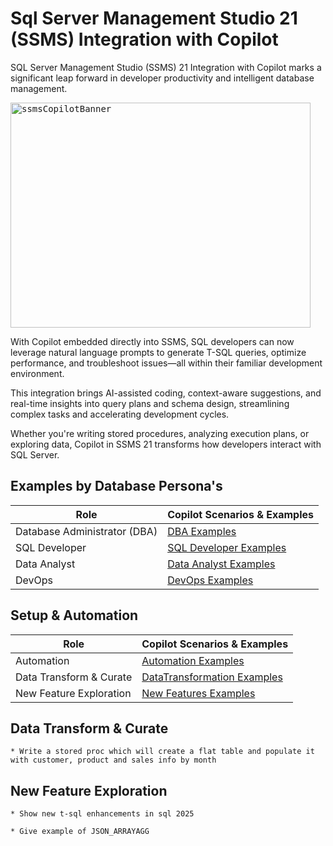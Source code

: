 # Sql Server Management Studio 21 (SSMS) Integration with Copilot

SQL Server Management Studio (SSMS) 21 Integration with Copilot marks a significant leap forward in developer productivity and intelligent database management.

<kbd> 
<img width="480" height="360" alt="ssmsCopilotBanner" src="https://github.com/user-attachments/assets/6f68e874-6086-4b22-98bd-877dbd94df8c" />
</kbd> 
<br/>

With Copilot embedded directly into SSMS, SQL developers can now leverage natural language prompts to generate T-SQL queries, optimize performance, and troubleshoot issues—all within their familiar development environment. 

This integration brings AI-assisted coding, context-aware suggestions, and real-time insights into query plans and schema design, streamlining complex tasks and accelerating development cycles. 

Whether you're writing stored procedures, analyzing execution plans, or exploring data, Copilot in SSMS 21 transforms how developers interact with SQL Server.


## Examples by Database Persona's

| Role                        | Copilot Scenarios & Examples                                                                                   |
|-----------------------------|--------------------------------------------------------------------------------------------|
| Database Administrator (DBA)| [DBA Examples](./1_DBA/README.md)                                                            |
| SQL Developer               | [SQL Developer Examples](./Role_SQL_Developer/README.md)                                         |
| Data Analyst                | [Data Analyst Examples](./Role_Data_Analyst/README.md)                                           |
| DevOps                      | [DevOps Examples](./Role_DevOps/README.md)                                                      

## Setup & Automation
| Role                        | Copilot Scenarios & Examples                                                                                   |
|-----------------------------|--------------------------------------------------------------------------------------------|
| Automation                  | [Automation Examples](./Automation/README.md)                                                            |
| Data Transform & Curate     | [DataTransformation Examples](./Role_SQL_Developer/README.md)                                         |
| New Feature Exploration     | [New Features Examples](./Role_Data_Analyst/README.md)                                           


## Data Transform & Curate
	* Write a stored proc which will create a flat table and populate it with customer, product and sales info by month

## New Feature Exploration
	* Show new t-sql enhancements in sql 2025	
	
	* Give example of JSON_ARRAYAGG
